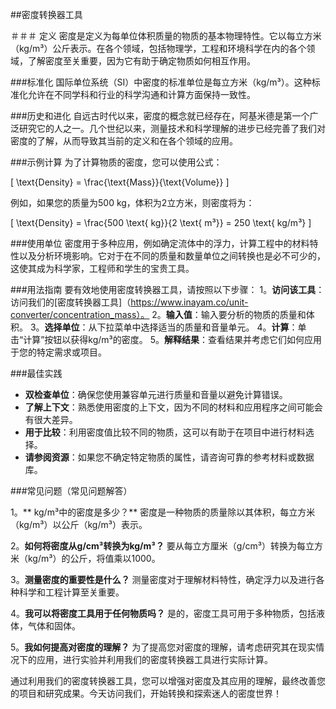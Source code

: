 ##密度转换器工具

＃＃＃ 定义
密度是定义为每单位体积质量的物质的基本物理特性。它以每立方米（kg/m³）公斤表示。在各个领域，包括物理学，工程和环境科学在内的各个领域，了解密度至关重要，因为它有助于确定物质如何相互作用。

###标准化
国际单位系统（SI）中密度的标准单位是每立方米（kg/m³）。这种标准化允许在不同学科和行业的科学沟通和计算方面保持一致性。

###历史和进化
自远古时代以来，密度的概念就已经存在，阿基米德是第一个广泛研究它的人之一。几个世纪以来，测量技术和科学理解的进步已经完善了我们对密度的了解，从而导致其当前的定义和在各个领域的应用。

###示例计算
为了计算物质的密度，您可以使用公式：

\[ \text{Density} = \frac{\text{Mass}}{\text{Volume}} \]

例如，如果您的质量为500 kg，体积为2立方米，则密度将为：

\[ \text{Density} = \frac{500 \text{ kg}}{2 \text{ m³}} = 250 \text{ kg/m³} \]

###使用单位
密度用于多种应用，例如确定流体中的浮力，计算工程中的材料特性以及分析环境影响。它对于在不同的质量和数量单位之间转换也是必不可少的，这使其成为科学家，工程师和学生的宝贵工具。

###用法指南
要有效地使用密度转换器工具，请按照以下步骤：
1。**访问该工具**：访问我们的[密度转换器工具]（https://www.inayam.co/unit-converter/concentration_mass）。
2。**输入值**：输入要分析的物质的质量和体积。
3。**选择单位**：从下拉菜单中选择适当的质量和音量单元。
4。**计算**：单击“计算”按钮以获得kg/m³的密度。
5。**解释结果**：查看结果并考虑它们如何应用于您的特定需求或项目。

###最佳实践
-  **双检查单位**：确保您使用兼容单元进行质量和音量以避免计算错误。
-  **了解上下文**：熟悉使用密度的上下文，因为不同的材料和应用程序之间可能会有很大差异。
-  **用于比较**：利用密度值比较不同的物质，这可以有助于在项目中进行材料选择。
-  **请参阅资源**：如果您不确定特定物质的属性，请咨询可靠的参考材料或数据库。

###常见问题（常见问题解答）

1。** kg/m³中的密度是多少？**
密度是一种物质的质量除以其体积，每立方米（kg/m³）以公斤（kg/m³）表示。

2。**如何将密度从g/cm³转换为kg/m³？**
要从每立方厘米（g/cm³）转换为每立方米（kg/m³）的公斤，将值乘以1000。

3。**测量密度的重要性是什么？**
测量密度对于理解材料特性，确定浮力以及进行各种科学和工程计算至关重要。

4。**我可以将密度工具用于任何物质吗？**
是的，密度工具可用于多种物质，包括液体，气体和固体。

5。**我如何提高对密度的理解？**
为了提高您对密度的理解，请考虑研究其在现实情况下的应用，进行实验并利用我们的密度转换器工具进行实际计算。

通过利用我们的密度转换器工具，您可以增强对密度及其应用的理解，最终改善您的项目和研究成果。今天访问我们，开始转换和探索迷人的密度世界！